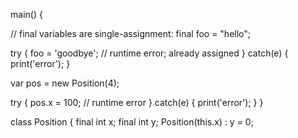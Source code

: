 main() {

  // final variables are single-assignment:
  final foo = "hello";

  try {
    foo = 'goodbye'; // runtime error; already assigned
  } catch(e) {
    print('error');
  }

  var pos = new Position(4);

  try {
    pos.x = 100; // runtime error
  } catch(e) {
    print('error');
  }
}

class Position {
  final int x;
  final int y;
  Position(this.x) : y = 0;